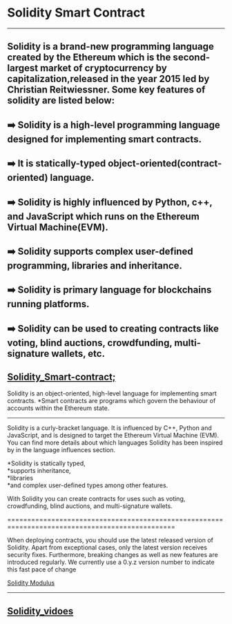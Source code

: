 # Solidity Smart Contract #
------------
 ## Solidity is a brand-new programming language created by the Ethereum which is the second-largest market of cryptocurrency by capitalization,released in the year 2015 led by Christian Reitwiessner. Some key features of solidity are listed below: ##

➡️ Solidity is a high-level programming language designed for implementing smart contracts.
---------
➡️ It is statically-typed object-oriented(contract-oriented) language.
-----------
➡️ Solidity is highly influenced by Python, c++, and JavaScript which runs on the Ethereum Virtual Machine(EVM).
--------
➡️ Solidity supports complex user-defined programming, libraries and inheritance.
------------
➡️ Solidity is primary language for blockchains running platforms.
-----------
➡️ Solidity can be used to creating contracts like voting, blind auctions, crowdfunding, multi-signature wallets, etc.
------------


 
 
 
 
[Solidity_Smart-contract;](https://docs.soliditylang.org/en/v0.8.11/)
-------------------------
Solidity is an object-oriented, high-level language for implementing smart contracts. 
    *Smart contracts are programs which govern the behaviour of accounts within the Ethereum state.
    
-------------------------------------------------------------------------------------------------------
Solidity is a curly-bracket language. 
It is influenced by C++, Python and JavaScript, and is designed to target the Ethereum Virtual Machine (EVM). 
You can find more details about which languages Solidity has been inspired by in the language influences section.



*Solidity is statically typed,                       
*supports inheritance,                            
*libraries                                           
*and complex user-defined types among other features.



With Solidity you can create contracts for uses such as voting, crowdfunding, blind auctions, and multi-signature wallets.

================================================================================================

When deploying contracts, you should use the latest released version of Solidity.
Apart from exceptional cases, only the latest version receives security fixes.
Furthermore, breaking changes as well as new features are introduced regularly. 
We currently use a 0.y.z version number to indicate this fast pace of change

[Solidity Modulus](https://solidity-by-example.org/)
____________________________________________________
[Solidity_vidoes](https://www.youtube.com/channel/UCJWh7F3AFyQ_x01VKzr9eyA)
-------------------------------------------------------------------------------------------



